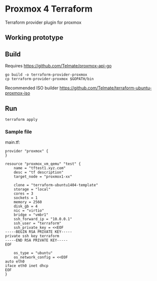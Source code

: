 # Proxmox  4 Terraform

Terraform provider plugin for proxmox


## Working prototype

## Build

Requires https://github.com/Telmate/proxmox-api-go

```
go build -o terraform-provider-proxmox
cp terraform-provider-proxmox $GOPATH/bin
```

Recommended ISO builder https://github.com/Telmate/terraform-ubuntu-proxmox-iso


## Run

```
terraform apply
```

### Sample file

main.tf:
```
provider "proxmox" {
}

resource "proxmox_vm_qemu" "test" {
	name = "tftest1.xyz.com"
	desc = "tf description"
	target_node = "proxmox1-xx"
	
	clone = "terraform-ubuntu1404-template"
	storage = "local"
	cores = 3
	sockets = 1
	memory = 2560
	disk_gb = 4
	nic = "virtio"
	bridge = "vmbr1"
	ssh_forward_ip = "10.0.0.1"
	ssh_user = "terraform"
	ssh_private_key = <<EOF
-----BEGIN RSA PRIVATE KEY-----
private ssh key terraform 
-----END RSA PRIVATE KEY-----
EOF
	
	os_type = "ubuntu"
	os_network_config = <<EOF
auto eth0
iface eth0 inet dhcp
EOF
}

```


